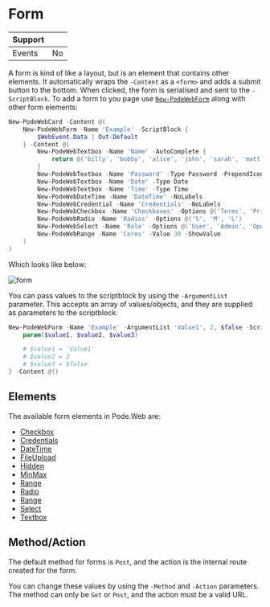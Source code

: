 # Form

| Support | |
| ------- |-|
| Events | No |

A form is kind of like a layout, but is an element that contains other elements. It automatically wraps the `-Content` as a `<form>` and adds a submit button to the bottom. When clicked, the form is serialised and sent to the `-ScriptBlock`. To add a form to you page use [`New-PodeWebForm`](../../../Functions/Elements/New-PodeWebForm) along with other form elements:

```powershell
New-PodeWebCard -Content @(
    New-PodeWebForm -Name 'Example' -ScriptBlock {
        $WebEvent.Data | Out-Default
    } -Content @(
        New-PodeWebTextbox -Name 'Name' -AutoComplete {
            return @('billy', 'bobby', 'alice', 'john', 'sarah', 'matt', 'zack', 'henry')
        }
        New-PodeWebTextbox -Name 'Password' -Type Password -PrependIcon Lock
        New-PodeWebTextbox -Name 'Date' -Type Date
        New-PodeWebTextbox -Name 'Time' -Type Time
        New-PodeWebDateTime -Name 'DateTime' -NoLabels
        New-PodeWebCredential -Name 'Credentials' -NoLabels
        New-PodeWebCheckbox -Name 'Checkboxes' -Options @('Terms', 'Privacy') -AsSwitch
        New-PodeWebRadio -Name 'Radios' -Options @('S', 'M', 'L')
        New-PodeWebSelect -Name 'Role' -Options @('User', 'Admin', 'Operations') -Multiple
        New-PodeWebRange -Name 'Cores' -Value 30 -ShowValue
    )
)
```

Which looks like below:

![form](../../../images/form.png)

You can pass values to the scriptblock by using the `-ArgumentList` parameter. This accepts an array of values/objects, and they are supplied as parameters to the scriptblock:

```powershell
New-PodeWebForm -Name 'Example' -ArgumentList 'Value1', 2, $false -ScriptBlock {
    param($value1, $value2, $value3)

    # $value1 = 'Value1'
    # $value2 = 2
    # $value3 = $false
} -Content @()
```

## Elements

The available form elements in Pode.Web are:

* [Checkbox](../Checkbox)
* [Credentials](../Credentials)
* [DateTime](../DateTime)
* [FileUpload](../FileUpload)
* [Hidden](../Hidden)
* [MinMax](../DateTime)
* [Range](../Range)
* [Radio](../Radio)
* [Range](../Range)
* [Select](../Select)
* [Textbox](../Textbox)

## Method/Action

The default method for forms is `Post`, and the action is the internal route created for the form.

You can change these values by using the `-Method` and `-Action` parameters. The method can only be `Get` or `Post`, and the action must be a valid URL.
